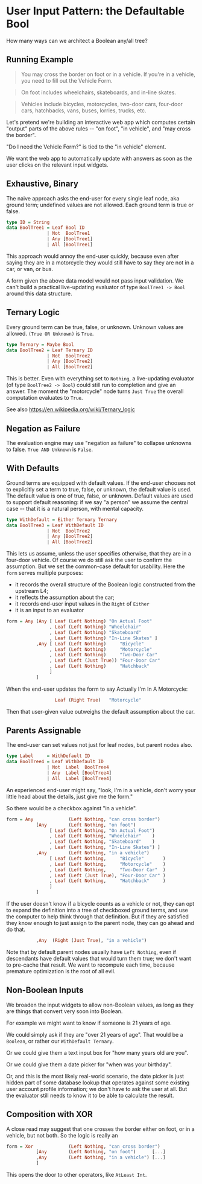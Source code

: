 # User Input Pattern: the Defaultable Bool

How many ways can we architect a Boolean any/all tree?

## Running Example

> You may cross the border on foot or in a vehicle. If you're in a vehicle, you need to fill out the Vehicle Form.

> On foot includes wheelchairs, skateboards, and in-line skates.

> Vehicles include bicycles, motorcycles, two-door cars, four-door cars, hatchbacks, vans, buses, lorries, trucks, etc.

Let's pretend we're building an interactive web app which computes
certain "output" parts of the above rules -- "on foot", "in vehicle",
and "may cross the border".

"Do I need the Vehicle Form?" is tied to the "in vehicle" element.

We want the web app to automatically update with answers as soon as
the user clicks on the relevant input widgets.

## Exhaustive, Binary

The naive approach asks the end-user for every single leaf node, aka
ground term; undefined values are not allowed. Each ground term is
true or false.

``` haskell
type ID = String
data BoolTree1 = Leaf Bool ID
               | Not  BoolTree1
	           | Any [BoolTree1]
	           | All [BoolTree1]
```

This approach would annoy the end-user quickly, because even after
saying they are in a motorcycle they would still have to say they are
not in a car, or van, or bus.

A form given the above data model would not pass input validation. We
can't build a practical live-updating evaluator of type `BoolTree1 ->
Bool` around this data structure.

## Ternary Logic

Every ground term can be true, false, or unknown. Unknown values are
allowed. `(True OR Unknown)` is `True`.

``` haskell
type Ternary = Maybe Bool
data BoolTree2 = Leaf Ternary ID
               | Not  BoolTree2
	           | Any [BoolTree2]
	           | All [BoolTree2]
```

This is better. Even with everything set to `Nothing`, a live-updating
evaluator (of type `BoolTree2 -> Bool`) could still run to
completion and give an answer. The moment the "motorcycle" node turns
`Just True` the overall computation evaluates to `True`.

See also https://en.wikipedia.org/wiki/Ternary_logic

## Negation as Failure

The evaluation engine may use "negation as failure" to collapse unknowns to false. `True AND Unknown` is `False`.

## With Defaults

Ground terms are equipped with default values. If the end-user chooses
not to explicitly set a term to true, false, or unknown, the default
value is used. The default value is one of true, false, or unknown.
Default values are used to support default reasoning: if we say "a
person" we assume the central case -- that it is a natural person,
with mental capacity.

``` haskell
type WithDefault = Either Ternary Ternary
data BoolTree3 = Leaf WithDefault ID
               | Not  BoolTree2
	           | Any [BoolTree2]
	           | All [BoolTree2]
```

This lets us assume, unless the user specifies otherwise, that they
are in a four-door vehicle. Of course we do still ask the user to
confirm the assumption. But we set the common-case default for
usability. Here the `form` serves multiple purposes:
- it records the overall structure of the Boolean logic constructed from the upstream L4;
- it reflects the assumption about the car;
- it records end-user input values in the `Right` of `Either`
- it is an input to an evaluator

``` haskell
form = Any [Any [ Leaf (Left Nothing) "On Actual Foot"
                , Leaf (Left Nothing) "Wheelchair"
                , Leaf (Left Nothing) "Skateboard"
                , Leaf (Left Nothing) "In-Line Skates" ]
	       ,Any [ Leaf (Left Nothing)     "Bicycle"
                , Leaf (Left Nothing)     "Motorcycle"
                , Leaf (Left Nothing)     "Two-Door Car"
                , Leaf (Left (Just True)) "Four-Door Car"
                , Leaf (Left Nothing)     "Hatchback"
				]
	       ]
```

When the end-user updates the form to say Actually I'm In A Motorcycle:

``` haskell
                  Leaf (Right True)   "Motorcycle"
```

Then that user-given value outweighs the default assumption about the car.

## Parents Assignable

The end-user can set values not just for leaf nodes, but parent nodes also.

``` haskell
type Label     = WithDefault ID
data BoolTree4 = Leaf WithDefault ID
               | Not  Label  BoolTree4
               | Any  Label [BoolTree4]
               | All  Label [BoolTree4]
```

An experienced end-user might say, "look, I'm in a vehicle, don't
worry your little head about the details, just give me the form."

So there would be a checkbox against "in a vehicle".

``` haskell
form = Any             (Left Nothing, "can cross border")
           [Any        (Left Nothing, "on foot")
                [ Leaf (Left Nothing, "On Actual Foot")
                , Leaf (Left Nothing, "Wheelchair"    )
                , Leaf (Left Nothing, "Skateboard"    )
                , Leaf (Left Nothing, "In-Line Skates") ]
           ,Any        (Left Nothing, "in a vehicle")
                [ Leaf (Left Nothing,     "Bicycle"       )
                , Leaf (Left Nothing,     "Motorcycle"    )
                , Leaf (Left Nothing,     "Two-Door Car"  )
                , Leaf (Left (Just True), "Four-Door Car" )
                , Leaf (Left Nothing,     "Hatchback"     )
                ]
	       ]
```

If the user doesn't know if a bicycle counts as a vehicle or not, they
can opt to expand the definition into a tree of checkboxed ground
terms, and use the computer to help think through that definition. But
if they are satisfied they know enough to just assign to the parent
node, they can go ahead and do that.

``` haskell
	       ,Any  (Right (Just True), "in a vehicle")
```

Note that by default parent nodes usually have `Left Nothing`, even if
descendants have default values that would turn them true; we don't
want to pre-cache that result. We want to recompute each time, because
premature optimization is the root of all evil.

## Non-Boolean Inputs

We broaden the input widgets to allow non-Boolean values, as long as
they are things that convert very soon into Boolean.

For example we might want to know if someone is 21 years of age.

We could simply ask if they are "over 21 years of age". That would be
a `Boolean`, or rather our `WithDefault Ternary`.

Or we could give them a text input box for "how many years old are you".

Or we could give them a date picker for "when was your birthday".

Or, and this is the most likely real-world scenario, the date picker
is just hidden part of some database lookup that operates against some
existing user account profile information; we don't have to ask the
user at all. But the evaluator still needs to know it to be able to
calculate the result.


## Composition with XOR

A close read may suggest that one crosses the border either on foot, or in a vehicle, but not both. So the logic is really an

``` haskell
form = Xor             (Left Nothing, "can cross border")
           [Any        (Left Nothing, "on foot")      [...]
           ,Any        (Left Nothing, "in a vehicle") [...]
	       ]
```

This opens the door to other operators, like `AtLeast Int`.

